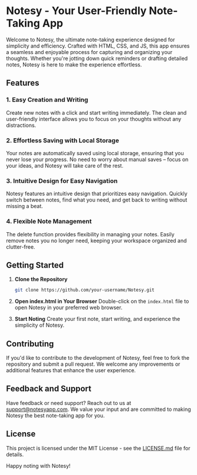 

# Notesy - Your User-Friendly Note-Taking App

Welcome to Notesy, the ultimate note-taking experience designed for simplicity and efficiency. Crafted with HTML, CSS, and JS, this app ensures a seamless and enjoyable process for capturing and organizing your thoughts. Whether you're jotting down quick reminders or drafting detailed notes, Notesy is here to make the experience effortless.

## Features

### 1. Easy Creation and Writing

Create new notes with a click and start writing immediately. The clean and user-friendly interface allows you to focus on your thoughts without any distractions.

### 2. Effortless Saving with Local Storage

Your notes are automatically saved using local storage, ensuring that you never lose your progress. No need to worry about manual saves – focus on your ideas, and Notesy will take care of the rest.

### 3. Intuitive Design for Easy Navigation

Notesy features an intuitive design that prioritizes easy navigation. Quickly switch between notes, find what you need, and get back to writing without missing a beat.

### 4. Flexible Note Management

The delete function provides flexibility in managing your notes. Easily remove notes you no longer need, keeping your workspace organized and clutter-free.

## Getting Started

1. **Clone the Repository**

   ```bash
   git clone https://github.com/your-username/Notesy.git
   ```

2. **Open index.html in Your Browser**
   Double-click on the `index.html` file to open Notesy in your preferred web browser.

3. **Start Noting**
   Create your first note, start writing, and experience the simplicity of Notesy.

## Contributing

If you'd like to contribute to the development of Notesy, feel free to fork the repository and submit a pull request. We welcome any improvements or additional features that enhance the user experience.

## Feedback and Support

Have feedback or need support? Reach out to us at support@notesyapp.com. We value your input and are committed to making Notesy the best note-taking app for you.

## License

This project is licensed under the MIT License - see the [LICENSE.md](LICENSE.md) file for details.

Happy noting with Notesy!
